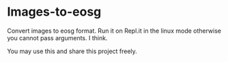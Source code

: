 # Images-to-eosg
Convert images to eosg format.
Run it on Repl.it in the linux mode otherwise you cannot pass arguments. I think.

You may use this and share this project freely.
